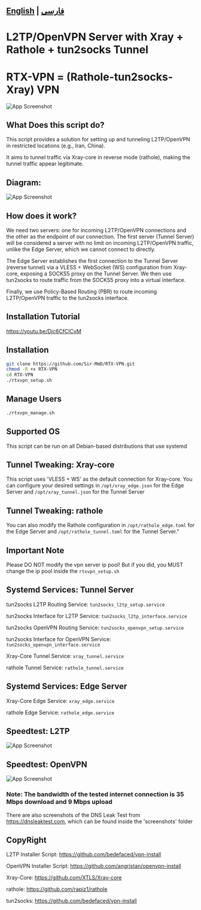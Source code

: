 ## [English](/README.md) | [فارسی](/README_fa.md)
# L2TP/OpenVPN Server with Xray + Rathole + tun2socks Tunnel
# RTX-VPN = (Rathole-tun2socks-Xray) VPN
![App Screenshot](https://raw.githubusercontent.com/Sir-MmD/RTX-VPN/refs/heads/main/screenshots/menu.png)
## What Does this script do?
This script provides a solution for setting up and tunneling L2TP/OpenVPN in restricted locations (e.g., Iran, China).

It aims to tunnel traffic via Xray-core in reverse mode (rathole), making the tunnel traffic appear legitimate.

## Diagram:
![App Screenshot](https://raw.githubusercontent.com/Sir-MmD/RTX-VPN/refs/heads/main/diagram.PNG)

## How does it work?
We need two servers: one for incoming L2TP/OpenVPN connections and the other as the endpoint of our connection. The first server (Tunnel Server) will be considered a server with no limit on incoming L2TP/OpenVPN traffic, unlike the Edge Server, which we cannot connect to directly.

The Edge Server establishes the first connection to the Tunnel Server (reverse tunnel) via a VLESS + WebSocket (WS) configuration from Xray-core, exposing a SOCKS5 proxy on the Tunnel Server. We then use tun2socks to route traffic from the SOCKS5 proxy into a virtual interface.

Finally, we use Policy-Based Routing (PBR) to route incoming L2TP/OpenVPN traffic to the tun2socks interface.

## Installation Tutorial
https://youtu.be/Djc6CfClCvM
## Installation
```bash
git clone https://github.com/Sir-MmD/RTX-VPN.git
chmod -R +x RTX-VPN
cd RTX-VPN
./rtxvpn_setup.sh
```
## Manage Users
```bash
./rtxvpn_manage.sh
```
## Supported OS
This script can be run on all Debian-based distributions that use systemd
## Tunnel Tweaking: Xray-core
This script uses 'VLESS + WS' as the default connection for Xray-core. You can configure your desired settings in ```/opt/xray_edge.json``` for the Edge Server and ```/opt/xray_tunnel.json``` for the Tunnel Server
## Tunnel Tweaking: rathole
You can also modify the Rathole configuration in ```/opt/rathole_edge.toml``` for the Edge Server and ```/opt/rathole_tunnel.toml``` for the Tunnel Server."
## Important Note
Please DO NOT modify the vpn server ip pool! But if you did, you MUST change the ip pool inside the ```rtxvpn_setup.sh```
## Systemd Services: Tunnel Server
tun2socks L2TP Routing Service: ```tun2socks_l2tp_setup.service```

tun2socks Interface for L2TP Service: ```tun2socks_l2tp_interface.service```

tun2socks OpenVPN Routing Service: ```tun2socks_openvpn_setup.service```

tun2socks Interface for OpenVPN Service: ```tun2socks_openvpn_interface.service```

Xray-Core Tunnel Service: ```xray_tunnel.service```

rathole Tunnel Service: ```rathole_tunnel.service```

## Systemd Services: Edge Server
Xray-Core Edge Service: ```xray_edge.service```

rathole Edge Service: ```rathole_edge.service```

## Speedtest: L2TP
![App Screenshot](https://raw.githubusercontent.com/Sir-MmD/RTX-VPN/refs/heads/main/screenshots/l2tp/speedtest.jpg)
## Speedtest: OpenVPN
![App Screenshot](https://raw.githubusercontent.com/Sir-MmD/RTX-VPN/refs/heads/main/screenshots/openvpn/speedtest.jpg)

### Note: The bandwidth of the tested internet connection is 35 Mbps download and 9 Mbps upload
There are also screenshots of the DNS Leak Test from https://dnsleaktest.com, which can be found inside the 'screenshots' folder
## CopyRight
L2TP Installer Script: https://github.com/bedefaced/vpn-install

OpenVPN Installer Script: https://github.com/angristan/openvpn-install

Xray-Core: https://github.com/XTLS/Xray-core

rathole: https://github.com/rapiz1/rathole

tun2socks: https://github.com/bedefaced/vpn-install
